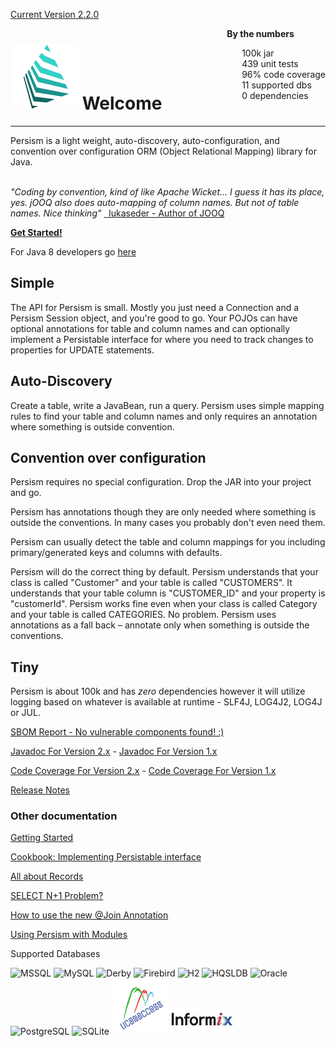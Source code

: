 [Current Version 2.2.0](release-notes.md)

<div style="float: right">
<span style="font-weight: bold">By the numbers</span>
<ul> 
<li style="list-style-type:none;">
100k jar
</li>
<li style="list-style-type:none;">
439 unit tests
</li>
<li style="list-style-type:none;">
96% code coverage
</li>
<li style="list-style-type:none;">
11 supported dbs
</li>
<li style="list-style-type:none;">
0 dependencies
</li>
</ul> 
</div>

# ![](img/logo2.png) Welcome
<hr>
Persism is a light weight, auto-discovery, auto-configuration, and convention over configuration ORM (Object Relational Mapping) library for Java.
<br>
<br>

<span style="font-style: italic"> "Coding by convention, kind of like Apache Wicket... I guess it has its place, yes. jOOQ also does auto-mapping of column names. But not of table names. Nice thinking" </span>
<a href="https://www.reddit.com/r/java/comments/1hxgrc/jooqs_reason_for_being_compared_to_jpa_linq_jdbc/cb1hgnw/">&nbsp; lukaseder - Author of JOOQ</a>

[**Get Started!**](/manual2.md)

For Java 8 developers go [here](/manual1.md)

## Simple

The API for Persism is small. Mostly you just need a Connection and a Persism Session object, and you're good to go.
Your POJOs can have optional annotations for table and column names and can optionally implement a Persistable interface
for where you need to track changes to properties for UPDATE statements.

## Auto-Discovery
Create a table, write a JavaBean, run a query. Persism uses simple mapping rules to
find your table and column names and only requires an annotation where
something is outside convention.

## Convention over configuration
Persism requires no special configuration. Drop the JAR into your project and go.

Persism has annotations though they are only needed where something is outside the conventions.
In many cases you probably don't even need them.

Persism can usually detect the table and column mappings for you including primary/generated
keys and columns with defaults.

Persism will do the correct thing by default. Persism understands that your class is called
"Customer" and your table is called "CUSTOMERS". It understands that your table column is
"CUSTOMER_ID" and your property is "customerId". Persism works fine even
when your class is called Category and your table is called CATEGORIES. No problem.
Persism uses annotations as a fall back – annotate only when something is outside the conventions.

## Tiny
Persism is about 100k and has *zero* dependencies however it will utilize logging based on whatever is available
at runtime - SLF4J, LOG4J2, LOG4J or JUL.

[SBOM Report - No vulnerable components found! :)](https://sbom.lift.sonatype.com/report/T1-a0368c8f29fdaa555824-66b418a0fe091-1648406946-e5c74ce579764856a8195d8633609be0)

[Javadoc For Version 2.x](/javadoc/persism2/index.html) - [Javadoc For Version 1.x](/javadoc/persism1/index.html)

[Code Coverage For Version 2.x](/coverage/persism2/index.html) - [Code Coverage For Version 1.x](/coverage/persism1/index.html)

[Release Notes](/release-notes.md)

### Other documentation

[Getting Started](/manual2.md)

[Cookbook: Implementing Persistable interface](cookbook-persistable.md)

[All about Records](records.md)

[SELECT N+1 Problem?](n+1.md)

[How to use the new @Join Annotation](join.md)

[Using Persism with Modules](modules.md)

Supported Databases

![MSSQL](img/mssql.png) ![MySQL](img/mysql.png) ![Derby](img/derby.png) ![Firebird](img/firebird.png) ![H2](img/h2.png) ![HQSLDB](img/hsqldb.jpg) ![Oracle](img/oracle.png) ![PostgreSQL](img/postgresql.png) ![SQLite](img/sqlite.png) ![UCanAccess](img/ucanaccess.png) ![Informix](img/informix.jpg)

